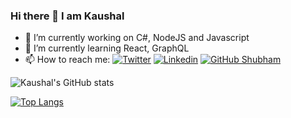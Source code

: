 ### Hi there 👋 I am Kaushal

- 🔭 I’m currently working on C#, NodeJS and Javascript
- 🌱 I’m currently learning React, GraphQL
- 📫 How to reach me: 
[![Twitter](https://img.shields.io/twitter/follow/Kaushal196?style=social)](https://twitter.com/Kaushal196)
[![Linkedin](https://img.shields.io/badge/-LinkedIn-0073b1?style=social&logo=Linkedin&link=https://www.linkedin.com/in/kaushal196/)](https://www.linkedin.com/in/kaushal196/)
[![GitHub Shubham](https://img.shields.io/github/followers/Kaushal196?label=follow&style=social)](https://github.com/Kaushal196)
 

![Kaushal's GitHub stats](https://github-readme-stats.vercel.app/api?username=Kaushal196&show_icons=true&theme=radical)

[![Top Langs](https://github-readme-stats.vercel.app/api/top-langs/?username=Kaushal196&layout=compact)](https://github.com/Kaushal196/github-readme-stats)
